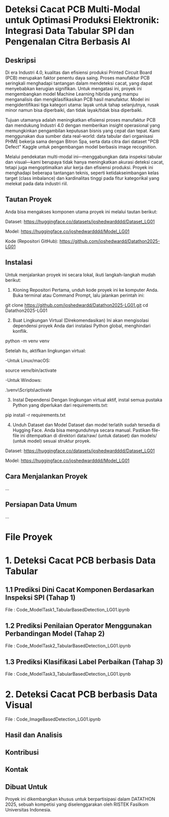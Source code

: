 # Deteksi Cacat PCB Multi-Modal untuk Optimasi Produksi Elektronik: Integrasi Data Tabular SPI dan Pengenalan Citra Berbasis AI

## Deskripsi
Di era Industri 4.0, kualitas dan efisiensi produksi Printed Circuit Board (PCB) merupakan faktor penentu daya saing. Proses manufaktur PCB seringkali menghadapi tantangan dalam mendeteksi cacat, yang dapat menyebabkan kerugian signifikan. Untuk mengatasi ini, proyek ini mengembangkan model Machine Learning hibrida yang mampu menganalisis dan mengklasifikasikan PCB hasil manufaktur. Model ini mengidentifikasi tiga kategori utama: layak untuk tahap selanjutnya, rusak minor namun bisa diperbaiki, dan tidak layak/tidak bisa diperbaiki.

Tujuan utamanya adalah meningkatkan efisiensi proses manufaktur PCB dan mendukung Industri 4.0 dengan memberikan insight operasional yang memungkinkan pengambilan keputusan bisnis yang cepat dan tepat. Kami menggunakan dua sumber data real-world: data tabular dari organisasi PHME bekerja sama dengan Bitron Spa, serta data citra dari dataset "PCB Defect" Kaggle untuk pengembangan model berbasis image recognition.

Melalui pendekatan multi-modal ini—menggabungkan data inspeksi tabular dan visual—kami berupaya tidak hanya meningkatkan akurasi deteksi cacat, tetapi juga mengoptimalkan alur kerja dan efisiensi produksi. Proyek ini menghadapi beberapa tantangan teknis, seperti ketidakseimbangan kelas target (class imbalance) dan kardinalitas tinggi pada fitur kategorikal yang melekat pada data industri riil.

## Tautan Proyek
Anda bisa mengakses komponen utama proyek ini melalui tautan berikut:

Dataset: https://huggingface.co/datasets/joshedwardddd/Dataset_LG01

Model: https://huggingface.co/joshedwardddd/Model_LG01

Kode (Repositori GitHub): https://github.com/joshedwardd/Datathon2025-LG01

## Instalasi
Untuk menjalankan proyek ini secara lokal, ikuti langkah-langkah mudah berikut:

1. Kloning Repositori
Pertama, unduh kode proyek ini ke komputer Anda. Buka terminal atau Command Prompt, lalu jalankan perintah ini:

git clone https://github.com/joshedwardd/Datathon2025-LG01.git
cd Datathon2025-LG01

2. Buat Lingkungan Virtual (Direkomendasikan)
Ini akan mengisolasi dependensi proyek Anda dari instalasi Python global, menghindari konflik.

python -m venv venv

Setelah itu, aktifkan lingkungan virtual:

-Untuk Linux/macOS:

source venv/bin/activate

-Untuk Windows:

.\venv\Scripts\activate

3. Instal Dependensi
Dengan lingkungan virtual aktif, instal semua pustaka Python yang diperlukan dari requirements.txt:

pip install -r requirements.txt

4. Unduh Dataset dan Model
Dataset dan model terlatih sudah tersedia di Hugging Face. Anda bisa mengunduhnya secara manual. Pastikan file-file ini ditempatkan di direktori data/raw/ (untuk dataset) dan models/ (untuk model) sesuai struktur proyek.

Dataset: https://huggingface.co/datasets/joshedwardddd/Dataset_LG01

Model: https://huggingface.co/joshedwardddd/Model_LG01



## Cara Menjalankan Proyek
...

## Persiapan Data Umum
...


# File Proyek
# 1. Deteksi Cacat PCB berbasis Data Tabular

## 1.1 Prediksi Dini Cacat Komponen Berdasarkan Inspeksi SPI (Tahap 1)
File : Code_ModelTask1_TabularBasedDetection_LG01.ipynb

## 1.2 Prediksi Penilaian Operator Menggunakan Perbandingan Model (Tahap 2)
File : Code_ModelTask2_TabularBasedDetection_LG01.ipynb

## 1.3 Prediksi Klasifikasi Label Perbaikan (Tahap 3)
File : Code_ModelTask3_TabularBasedDetection_LG01.ipynb

# 2. Deteksi Cacat PCB berbasis Data Visual
File : Code_ImageBasedDetection_LG01.ipynb

## Hasil dan Analisis

## Kontribusi

## Kontak

## Dibuat Untuk
Proyek ini dikembangkan khusus untuk berpartisipasi dalam DATATHON 2025, sebuah kompetisi yang diselenggarakan oleh RISTEK Fasilkom Universitas Indonesia. 
